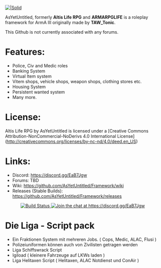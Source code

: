 [![|Solid](http://i.imgur.com/pL3heId.png)](https://github.com/AsYetUntitled/Framework/)

AsYetUntitled, formerly <b>Altis Life RPG</b> and <b>ARMARPGLIFE</b> is a roleplay framework for ArmA III originally made by <b>TAW_Tonic</b>.

This Github is not currently associated with any forums.

# Features:

  - Police, Civ and Medic roles 
  - Banking System
  - Virtual Item system 
  - Vitem shops, vehicle shops, weapon shops, clothing stores etc. 
  - Housing System 
  - Persistent wanted system
  - Many more. 

# License: 
Altis Life RPG by AsYetUntitled is licensed under a [Creative Commons Attribution-NonCommercial-NoDerivs 4.0 International License] (http://creativecommons.org/licenses/by-nc-nd/4.0/deed.en_US)

# Links:
  - Discord: https://discord.gg/EaB7Jgw
  - Forums: TBD
  - Wiki: https://github.com/AsYetUntitled/Framework/wiki 
  - Releases (Stable Builds): https://github.com/AsYetUntitled/Framework/releases

<p align="center">
    <a href="https://travis-ci.org/AsYetUntitled/Framework">
        <img src="https://api.travis-ci.org/AsYetUntitled/Framework.svg" alt="Build Status">
    </a>
       <a href="https://discord.gg/EaB7Jgw">
        <img src="https://img.shields.io/badge/Discord-Join%20chat%20→-738bd7.svg" alt="Join the chat at https://discord.gg/EaB7Jgw">
    </a>
</p>


# Die Liga - Script pack

 - Ein Fraktionen System mit mehreren Jobs. ( Cops, Medic, ALAC, Flusi )
 - Polizeiuniformen können auch von Zivilisten getragen werden
 - Liga Schiffswrack Script
 - Igiload ( kleinere Fahrzeuge auf LKWs laden )
 - Liga Helitaxen Script ( Helitaxen, ALAC Notdienst und ConAir )
 